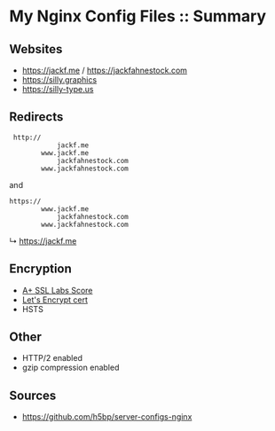 # My Nginx Config Files :: Summary

## Websites
- https://jackf.me / https://jackfahnestock.com
- https://silly.graphics
- https://silly-type.us

## Redirects

     http://
                jackf.me
            www.jackf.me
                jackfahnestock.com
            www.jackfahnestock.com

and

    https://
            www.jackf.me
                jackfahnestock.com
            www.jackfahnestock.com

↳ https://jackf.me

## Encryption

- [A+ SSL Labs Score](https://www.ssllabs.com/ssltest/analyze.html?d=jackf.me&latest)
- [Let's Encrypt cert](https://www.digitalocean.com/community/tutorials/how-to-secure-nginx-with-let-s-encrypt-on-ubuntu-14-04)
- HSTS

## Other

- HTTP/2 enabled
- gzip compression enabled

## Sources

- https://github.com/h5bp/server-configs-nginx
